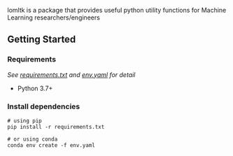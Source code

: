 lomltk is a package that provides useful python utility functions for Machine Learning researchers/engineers

## Getting Started
### Requirements
*See [requirements.txt](requirements.txt) and [env.yaml](env.yaml) for detail*

- Python 3.7+

### Install dependencies
```shell
# using pip
pip install -r requirements.txt

# or using conda
conda env create -f env.yaml
```